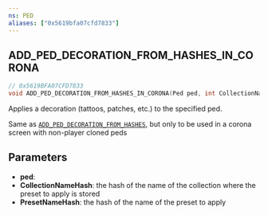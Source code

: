 ```yaml
---
ns: PED
aliases: ["0x5619bfa07cfd7833"]
---
```

## ADD_PED_DECORATION_FROM_HASHES_IN_CORONA

```c
// 0x5619BFA07CFD7833
void ADD_PED_DECORATION_FROM_HASHES_IN_CORONA(Ped ped, int CollectionNameHash, int PresetNameHash);
```

Applies a decoration (tattoos, patches, etc.) to the specified ped.

Same as [`ADD_PED_DECORATION_FROM_HASHES`](#_0x5F5D1665E352A839), but only to be used in a corona screen with non-player cloned peds


## Parameters
* **ped**: 
* **CollectionNameHash**: the hash of the name of the collection where the preset to apply is stored
* **PresetNameHash**: the hash of the name of the preset to apply
